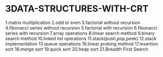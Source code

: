 # 3DATA-STRUCTURES-WITH-CRT
1.matrix multiplication
2.odd or even
3.factorial without recursion
4.fibonacci series without recursion
5.factorial with recursion
6.fibonacci series with recursion
7.array operations 
8.linear search method
9.binary search method
10.linked list operations
11.stack(push,pop,peek)
12.stack implementation
13.queue operations
16.linear probing method
17.insertion sort
18.merge sort
19.quick sort
20.heap sort
21.Breadth First Search
